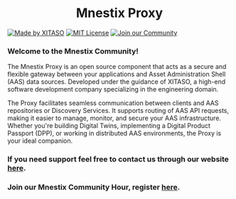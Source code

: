 <h1 style="text-align: center">Mnestix Proxy</h1>

[![Made by XITASO](https://img.shields.io/badge/Made_by_XITASO-005962?style=flat-square)](https://xitaso.com/)
[![MIT License](https://img.shields.io/badge/License-MIT-005962.svg?style=flat-square)](https://choosealicense.com/licenses/mit/)
[![Join our Community](https://img.shields.io/badge/Join_our_Community-005962?style=flat-square)](https://xitaso.com/kompetenzen/mnestix/#support)

### Welcome to the Mnestix Community!

The Mnestix Proxy is an open source component that acts as a secure and flexible gateway between your applications and Asset Administration Shell (AAS) data sources. Developed under the guidance of XITASO, 
a high-end software development company specializing in the engineering domain.

The Proxy facilitates seamless communication between clients and AAS repositories or Discovery Services. It supports routing of AAS API requests, making it easier to manage, monitor, and secure your AAS infrastructure.
Whether you're building Digital Twins, implementing a Digital Product Passport (DPP), or working in distributed AAS environments, the Proxy is your ideal companion.


### **If you need support feel free to contact us through our website [here](https://xitaso.com/kompetenzen/mnestix/#support).**

### **Join our Mnestix Community Hour, register [here](https://xitaso.com/event/mnestix-open-hour/).**
